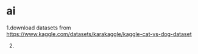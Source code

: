 # ai
1.download datasets from
https://www.kaggle.com/datasets/karakaggle/kaggle-cat-vs-dog-dataset

2.